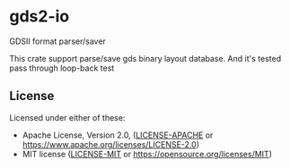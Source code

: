 # gds2-io
GDSII format parser/saver

This crate support parse/save gds binary layout database. And it's tested pass through loop-back test


## License

Licensed under either of these:

 * Apache License, Version 2.0, ([LICENSE-APACHE](LICENSE-APACHE) or
   https://www.apache.org/licenses/LICENSE-2.0)
 * MIT license ([LICENSE-MIT](LICENSE-MIT) or
   https://opensource.org/licenses/MIT)




